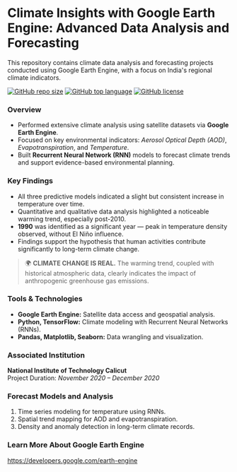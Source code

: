 # Climate Insights with Google Earth Engine: Advanced Data Analysis and Forecasting

This repository contains climate data analysis and forecasting projects conducted using Google Earth Engine, with a focus on India's regional climate indicators.

[![GitHub repo size](https://img.shields.io/github/repo-size/adarshjoshy/climate-insights-gee)](https://github.com/adarshjoshy/climate-insights-gee)
[![GitHub top language](https://img.shields.io/github/languages/top/adarshjoshy/climate-insights-gee?color=green)](https://github.com/adarshjoshy/climate-insights-gee)
[![GitHub license](https://img.shields.io/github/license/adarshjoshy/climate-insights-gee)](https://github.com/adarshjoshy/climate-insights-gee)

### Overview
<ul>
  <li>Performed extensive climate analysis using satellite datasets via <b>Google Earth Engine</b>.</li>
  <li>Focused on key environmental indicators: <i>Aerosol Optical Depth (AOD)</i>, <i>Evapotranspiration</i>, and <i>Temperature</i>.</li>
  <li>Built <b>Recurrent Neural Network (RNN)</b> models to forecast climate trends and support evidence-based environmental planning.</li>
</ul>

### Key Findings
<ul>
  <li>All three predictive models indicated a slight but consistent increase in temperature over time.</li>
  <li>Quantitative and qualitative data analysis highlighted a noticeable warming trend, especially post-2010.</li>
  <li><b>1990</b> was identified as a significant year — peak in temperature density observed, without El Niño influence.</li>
  <li>Findings support the hypothesis that human activities contribute significantly to long-term climate change.</li>
</ul>

> 🌍 <b>CLIMATE CHANGE IS REAL.</b> The warming trend, coupled with historical atmospheric data, clearly indicates the impact of anthropogenic greenhouse gas emissions.

### Tools & Technologies
<ul>
  <li><b>Google Earth Engine:</b> Satellite data access and geospatial analysis.</li>
  <li><b>Python, TensorFlow:</b> Climate modeling with Recurrent Neural Networks (RNNs).</li>
  <li><b>Pandas, Matplotlib, Seaborn:</b> Data wrangling and visualization.</li>
</ul>

### Associated Institution
<b>National Institute of Technology Calicut</b><br>
Project Duration: <i>November 2020 – December 2020</i>

### Forecast Models and Analysis
<ol>
  <li>Time series modeling for temperature using RNNs.</li>
  <li>Spatial trend mapping for AOD and evapotranspiration.</li>
  <li>Density and anomaly detection in long-term climate records.</li>
</ol>

### Learn More About Google Earth Engine
https://developers.google.com/earth-engine
